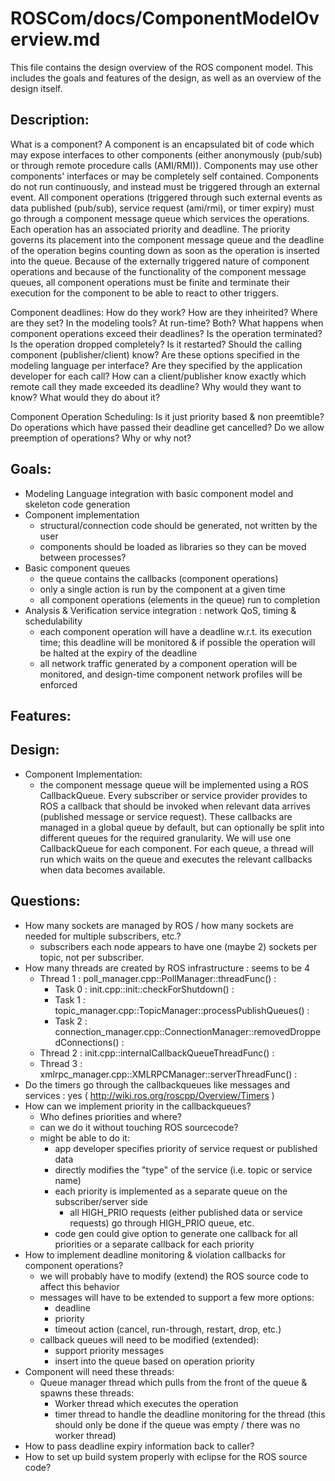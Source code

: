 ROSCom/docs/ComponentModelOverview.md
=================

This file contains the design overview of the ROS component model.  This includes the goals and features of the design, as well as an overview of the design itself.


Description:
------------
What is a component?
A component is an encapsulated bit of code which may expose interfaces to other components (either anonymously (pub/sub) or through remote procedure calls (AMI/RMI)).  Components may use other components' interfaces or may be completely self contained.  Components do not run continuously, and instead must be triggered through an external event.  All component operations (triggered through such external events as data published (pub/sub), service request (ami/rmi), or timer expiry) must go through a component message queue which services the operations.  Each operation has an associated priority and deadline.  The priority governs its placement into the component message queue and the deadline of the operation begins counting down as soon as the operation is inserted into the queue.  Because of the externally triggered nature of component operations and because of the functionality of the component message queues, all component operations must be finite and terminate their execution for the component to be able to react to other triggers.

Component deadlines:
How do they work? How are they inheirited?  Where are they set?  In the modeling tools?  At run-time?  Both?  What happens when component operations exceed their deadlines?  Is the operation terminated?  Is the operation dropped completely?  Is it restarted?  Should the calling component (publisher/client) know?  Are these options specified in the modeling language per interface?  Are they specified by the application developer for each call?  How can a client/publisher know exactly which remote call they made exceeded its deadline?  Why would they want to know?  What would they do about it?

Component Operation Scheduling:
Is it just priority based & non preemtible?  Do operations which have passed their deadline get cancelled?  Do we allow preemption of operations?  Why or why not?


Goals:
------
* Modeling Language integration with basic component model and skeleton code generation
* Component implementation
  * structural/connection code should be generated, not written by the user
  * components should be loaded as libraries so they can be moved between processes?
* Basic component queues
  * the queue contains the callbacks (component operations)
  * only a single action is run by the component at a given time
  * all component operations (elements in the queue) run to completion
* Analysis & Verification service integration : network QoS, timing & schedulability
  * each component operation will have a deadline w.r.t. its execution time; this deadline will be monitored & if possible the operation will be halted at the expiry of the deadline
  * all network traffic generated by a component operation will be monitored, and design-time component network profiles will be enforced


Features:
---------



Design:
-------
* Component Implementation:
  * the component message queue will be implemented using a ROS CallbackQueue.  Every subscriber or service provider provides to ROS a callback that should be invoked when relevant data arrives (published message or service request).  These callbacks are managed in a global queue by default, but can optionally be split into different queues for the required granularity.  We will use one CallbackQueue for each component.  For each queue, a thread will run which waits on the queue and executes the relevant callbacks when data becomes available.

Questions:
----------
* How many sockets are managed by ROS / how many sockets are needed for multiple subscribers, etc.?
  * subscribers each node appears to have one (maybe 2) sockets per topic, not per subscriber.
* How many threads are created by ROS infrastructure : seems to be 4
  * Thread 1 : poll_manager.cpp::PollManager::threadFunc() : 
    * Task 0 : init.cpp::init::checkForShutdown() :
    * Task 1 : topic_manager.cpp::TopicManager::processPublishQueues() : 
    * Task 2 : connection_manager.cpp::ConnectionManager::removedDroppedConnections() : 
  * Thread 2 : init.cpp::internalCallbackQueueThreadFunc() : 
  * Thread 3 : xmlrpc_manager.cpp::XMLRPCManager::serverThreadFunc() : 
* Do the timers go through the callbackqueues like messages and services : yes ( http://wiki.ros.org/roscpp/Overview/Timers )
* How can we implement priority in the callbackqueues?
  * Who defines priorities and where? 
  * can we do it without touching ROS sourcecode?
  * might be able to do it:
    * app developer specifies priority of service request or published data
    * directly modifies the "type" of the service (i.e. topic or service name)
    * each priority is implemented as a separate queue on the subscriber/server side
      * all HIGH_PRIO requests (either published data or service requests) go through HIGH_PRIO queue, etc.
    * code gen could give option to generate one callback for all priorities or a separate callback for each priority
* How to implement deadline monitoring & violation callbacks for component operations?
  * we will probably have to modify (extend) the ROS source code to affect this behavior
  * messages will have to be extended to support a few more options:
    * deadline
    * priority
    * timeout action (cancel, run-through, restart, drop, etc.)
  * callback queues will need to be modified (extended):
    * support priority messages
    * insert into the queue based on operation priority
* Component will need these threads:
  * Queue manager thread which pulls from the front of the queue & spawns these threads:
    * Worker thread which executes the operation
    * timer thread to handle the deadline monitoring for the thread (this should only be done if the queue was empty / there was no worker thread)
* How to pass deadline expiry information back to caller?
* How to set up build system properly with eclipse for the ROS source code?